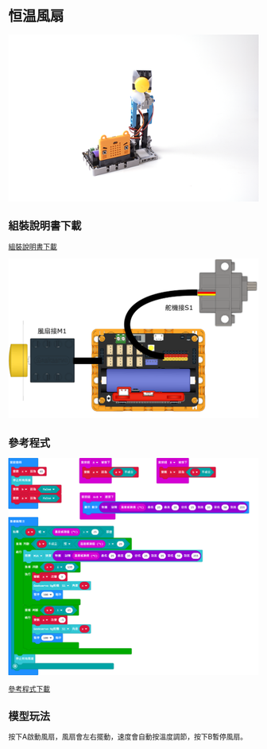 # 恒温風扇

![](../images/fan.png)

## 組裝說明書下載

[組裝說明書下載](https://drive.google.com/drive/folders/1wg_edUZFrqyUONA0FJ6vFBkGArRsfnf4?usp=sharing)

![](../images/fan_wire.png)

## 參考程式

![](../images/fan_code.png)

[參考程式下載](https://makecode.microbit.org/_aJ1U9eDVcY9r)

## 模型玩法

按下A啟動風扇，風扇會左右擺動，速度會自動按溫度調節，按下B暫停風扇。